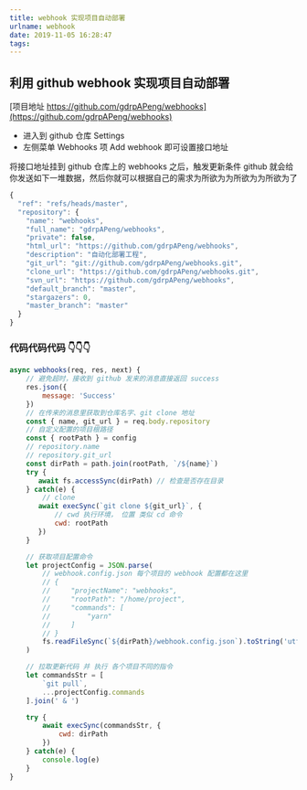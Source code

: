 ```yaml
---
title: webhook 实现项目自动部署
urlname: webhook
date: 2019-11-05 16:28:47
tags:
---
```


## 利用 github webhook 实现项目自动部署

[项目地址 https://github.com/gdrpAPeng/webhooks](https://github.com/gdrpAPeng/webhooks)

<!-- more -->

* 进入到 github 仓库 Settings
* 左侧菜单 Webhooks 项 Add webhook 即可设置接口地址

将接口地址挂到 github 仓库上的 webhooks 之后，触发更新条件 github 就会给你发送如下一堆数据，然后你就可以根据自己的需求为所欲为为所欲为为所欲为了
```js
{
  "ref": "refs/heads/master",
  "repository": {
    "name": "webhooks",
    "full_name": "gdrpAPeng/webhooks",
    "private": false,
    "html_url": "https://github.com/gdrpAPeng/webhooks",
    "description": "自动化部署工程",
    "git_url": "git://github.com/gdrpAPeng/webhooks.git",
    "clone_url": "https://github.com/gdrpAPeng/webhooks.git",
    "svn_url": "https://github.com/gdrpAPeng/webhooks",
    "default_branch": "master",
    "stargazers": 0,
    "master_branch": "master"
  }
}
```

### 代码代码代码 👇👇👇

```js
async webhooks(req, res, next) {
    // 避免超时，接收到 github 发来的消息直接返回 success
    res.json({
        message: 'Success'
    })
    // 在传来的消息里获取到仓库名字、git clone 地址
    const { name, git_url } = req.body.repository
    // 自定义配置的项目根路径
    const { rootPath } = config
    // repository.name
    // repository.git_url
    const dirPath = path.join(rootPath, `/${name}`)
    try {
       await fs.accessSync(dirPath) // 检查是否存在目录
    } catch(e) {
        // clone
       await execSync(`git clone ${git_url}`, {
           // cwd 执行环境， 位置 类似 cd 命令
           cwd: rootPath
       })
    }

    // 获取项目配置命令
    let projectConfig = JSON.parse(
        // webhook.config.json 每个项目的 webhook 配置都在这里
        // {
        //     "projectName": "webhooks",
        //     "rootPath": "/home/project",
        //     "commands": [
        //         "yarn"
        //     ]
        // }
        fs.readFileSync(`${dirPath}/webhook.config.json`).toString('utf-8')
    ) 

    // 拉取更新代码 并 执行 各个项目不同的指令
    let commandsStr = [
        `git pull`,
        ...projectConfig.commands
    ].join(' & ')

    try {
        await execSync(commandsStr, {
            cwd: dirPath
        })
    } catch(e) {
        console.log(e)
    }
}
```